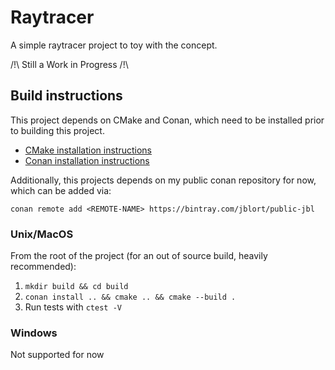 Raytracer
====================

A simple raytracer project to toy with the concept.

/!\ Still a Work in Progress /!\ 

## Build instructions

This project depends on CMake and Conan, which need to be installed prior to building this project.
* [CMake installation instructions](https://cmake.org/install/)
* [Conan installation instructions](http://docs.conan.io/en/latest/installation.html)

Additionally, this projects depends on my public conan repository for now, which can be added via:

    conan remote add <REMOTE-NAME> https://bintray.com/jblort/public-jbl

### Unix/MacOS

From the root of the project (for an out of source build, heavily recommended):

1. `mkdir build && cd build`
2. `conan install .. && cmake .. && cmake --build .`
3. Run tests with `ctest -V`

### Windows

Not supported for now

